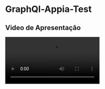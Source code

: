 # GraphQl-Appia-Test
## Video de  Apresentação
![video](https://github.com/evd-evanss/GraphQl-Appia-Test/blob/master/appiatest.mp4)
